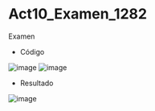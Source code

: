# Act10_Examen_1282
Examen

- Código
  
![image](https://github.com/user-attachments/assets/e559ca66-8889-4756-96b3-1bb2bc681b44)
![image](https://github.com/user-attachments/assets/d68ba7cc-406a-4e12-9b56-1c0af5b31249)

- Resultado

![image](https://github.com/user-attachments/assets/d20f7d13-293d-4967-bdc2-8a5eca616f31)




